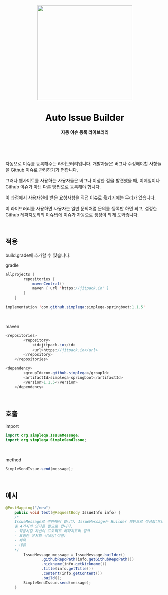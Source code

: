 <div align="center">
	<img src="https://blog.kakaocdn.net/dn/cmRRBo/btr61S2p9kx/sXED6wM7xztK6exvLrFcT1/img.png" width="300">
	<h1  style="color:black" >Auto Issue Builder</h1>
	<p>
		<b>자동 이슈 등록 라이브러리</b>
	</p>
	<br>
	<br>
	<br>

</div>


자동으로 이슈를 등록해주는 라이브러리입니다. 개발자들은 버그나 수정해야할 사항들을 Github 이슈로 관리하기가 편합니다.

그러나 웹사이트를 사용하는 사용자들은 버그나 이상한 점을 발견했을 때, 이메일이나 Github 이슈가 아닌 다른 방법으로 등록해야 합니다.

이 과정에서 사용자한테 받은 요청사항을 직접 이슈로 옮기기에는 무리가 있습니다.

이 라이브러리를 사용하면 사용자는 일반 문의처럼 문의를 등록만 하면 되고, 설정한 Github 레파지토리의 이슈탭에 이슈가 자동으로 생성이 되게 도와줍니다. 

<br>

## 적용

build.grade에 추가할 수 있습니다.

gradle
```java
allprojects {
		repositories {
			mavenCentral()
			maven { url 'https://jitpack.io' }
		}
	}
```
```java
implementation 'com.github.simpleqa:simpleqa-springboot:1.1.5'
```

<br>

maven
```java
<repositories>
		<repository>
		    <id>jitpack.io</id>
		    <url>https://jitpack.io</url>
		</repository>
	</repositories>
```

```java
<dependency>
	    <groupId>com.github.simpleqa</groupId>
	    <artifactId>simpleqa-springboot</artifactId>
	    <version>1.1.5</version>
	</dependency>
```

<br>

## 호출
import
```java
import org.simpleqa.IssueMessage;
import org.simpleqa.SimpleSendIssue;
```

<br/>

method
```java
SimpleSendIssue.send(message);
```

<br/>

## 예시
```java
@PostMapping("/new")
    public void test(@RequestBody IssueInfo info) {
    /*
    IssueMessage로 변환해야 합니다. IssueMessage는 Builder 패턴으로 생성합니다. 
    총 4가지의 인자를 필요로 합니다.
    - 적용시킬 자신의 프로젝트 레파지토리 링크
    - 요청한 유저의 닉네임(이름)
    - 제목
    - 내용
    */
        IssueMessage message = IssueMessage.builder()
                .githubRepoPath(info.getGithubRepoPath())
                .nickname(info.getNickname())
                .title(info.getTitle())
                .content(info.getContent())
                .build();
        SimpleSendIssue.send(message);
    }
```
